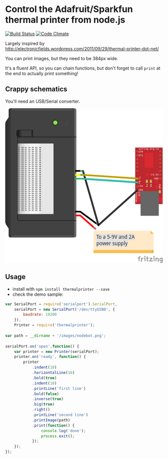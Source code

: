 # Control the Adafruit/Sparkfun thermal printer from node.js
[![Build Status](https://travis-ci.org/xseignard/thermalPrinter.svg)](https://travis-ci.org/xseignard/thermalPrinter) [![Code Climate](https://codeclimate.com/github/xseignard/thermalPrinter/coverage.png)](https://codeclimate.com/github/xseignard/thermalPrinter)


Largely inspired by http://electronicfields.wordpress.com/2011/09/29/thermal-printer-dot-net/

You can print images, but they need to be 384px wide.

It's a fluent API, so you can chain functions, but don't forget to call `print` at the end to actually print something!

## Crappy schematics

You'll need an USB/Serial converter.

![schematics](/images/schema.png)


## Usage
- install with `npm install thermalprinter --save` 
- check the demo sample:

```js
var SerialPort = require('serialport').SerialPort,
	serialPort = new SerialPort('/dev/ttyUSB0', {
		baudrate: 19200
	}),
	Printer = require('thermalprinter');

var path = __dirname + '/images/nodebot.png';

serialPort.on('open',function() {
	var printer = new Printer(serialPort);
	printer.on('ready', function() {
		printer
			.indent(10)
			.horizontalLine(16)
			.bold(true)
			.indent(10)
			.printLine('first line')
			.bold(false)
			.inverse(true)
			.big(true)
			.right()
			.printLine('second line')
			.printImage(path)
			.print(function() {
				console.log('done');
				process.exit();
			});
	});
});
```
